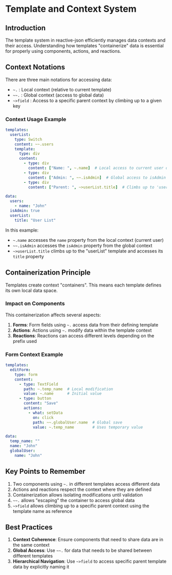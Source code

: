 # Template and Context System

## Introduction

The template system in reactive-json efficiently manages data contexts and their access. Understanding how templates "containerize" data is essential for properly using components, actions, and reactions.

## Context Notations

There are three main notations for accessing data:

- `~.` : Local context (relative to current template)
- `~~.` : Global context (access to global data)
- `~>field` : Access to a specific parent context by climbing up to a given key

### Context Usage Example

```yaml
templates:
  userList:
    type: Switch
    content: ~~.users
    template:
      type: div
      content:
        - type: div
          content: ["Name: ", ~.name]  # Local access to current user data
        - type: div
          content: ["Admin: ", ~~.isAdmin]  # Global access to isAdmin data
        - type: div
          content: ["Parent: ", ~>userList.title]  # Climbs up to 'userList' template to access title

data:
  users:
    - name: "John"
  isAdmin: true
  userList:
    title: "User List"
```

In this example:
- `~.name` accesses the `name` property from the local context (current user)
- `~~.isAdmin` accesses the `isAdmin` property from the global context
- `~>userList.title` climbs up to the "userList" template and accesses its `title` property

## Containerization Principle

Templates create context "containers". This means each template defines its own local data space.

### Impact on Components

This containerization affects several aspects:

1. **Forms**: Form fields using `~.` access data from their defining template
2. **Actions**: Actions using `~.` modify data within the template context
3. **Reactions**: Reactions can access different levels depending on the prefix used

### Form Context Example

```yaml
templates:
  editForm:
    type: form
    content:
      - type: TextField
        path: ~.temp_name  # Local modification
        value: ~.name      # Initial value
      - type: button
        content: "Save"
        actions:
          - what: setData
            on: click
            path: ~~.globalUser.name  # Global save
            value: ~.temp_name        # Uses temporary value

data:
  temp_name: ""
  name: "John"
  globalUser:
    name: "John"
```

## Key Points to Remember

1. Two components using `~.` in different templates access different data
2. Actions and reactions respect the context where they are defined
3. Containerization allows isolating modifications until validation
4. `~~.` allows "escaping" the container to access global data
5. `~>field` allows climbing up to a specific parent context using the template name as reference

## Best Practices

1. **Context Coherence**: Ensure components that need to share data are in the same context
2. **Global Access**: Use `~~.` for data that needs to be shared between different templates
3. **Hierarchical Navigation**: Use `~>field` to access specific parent template data by explicitly naming it 